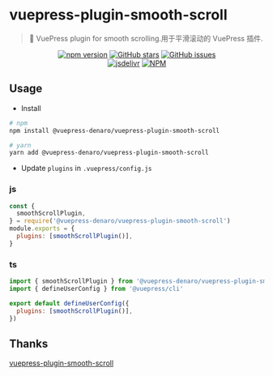 # vuepress-plugin-smooth-scroll

> :tada: VuePress plugin for smooth scrolling.用于平滑滚动的 VuePress 插件.

<p align="center">
  <a href="https://www.npmjs.com/package/@vuepress-denaro/vuepress-plugin-smooth-scroll" target="_blank"><img alt="npm version" src="https://img.shields.io/npm/v/@vuepress-denaro/vuepress-plugin-smooth-scroll"></a>
  <a href="https://github.com/denaro-org/vuepress-theme-denaro/stargazers" target="_blank"><img alt="GitHub stars" src="https://img.shields.io/github/stars/denaro-org/v-charts2"></a>
  <a href="https://github.com/denaro-org/vuepress-theme-denaro/issues" target="_blank"><img alt="GitHub issues" src="https://img.shields.io/github/issues/denaro-org/v-charts2"></a>
  <br />
  <a href="https://www.jsdelivr.com/package/npm/@vuepress-denaro/vuepress-plugin-smooth-scroll" target="_blank"><img alt="jsdelivr" src="https://data.jsdelivr.com/v1/package/npm/@vuepress-denaro/vuepress-plugin-smooth-scroll/badge"></a>
  <a href="https://github.com/denaro-org/vuepress-theme-denaro/blob/main/LICENSE" target="_blank"><img alt="NPM" src="https://img.shields.io/npm/l/@vuepress-denaro/vuepress-plugin-smooth-scroll"></a>
</p>

## Usage

- Install

```bash
# npm
npm install @vuepress-denaro/vuepress-plugin-smooth-scroll

# yarn
yarn add @vuepress-denaro/vuepress-plugin-smooth-scroll
```

- Update `plugins` in `.vuepress/config.js`

### js

```javascript
const {
  smoothScrollPlugin,
} = require('@vuepress-denaro/vuepress-plugin-smooth-scroll')
module.exports = {
  plugins: [smoothScrollPlugin()],
}
```

### ts

```javascript
import { smoothScrollPlugin } from '@vuepress-denaro/vuepress-plugin-smooth-scroll'
import { defineUserConfig } from '@vuepress/cli'

export default defineUserConfig({
  plugins: [smoothScrollPlugin()],
})
```

## Thanks

[vuepress-plugin-smooth-scroll](https://github.com/vuepress/vuepress-community/tree/main/packages/vuepress-plugin-smooth-scroll)
